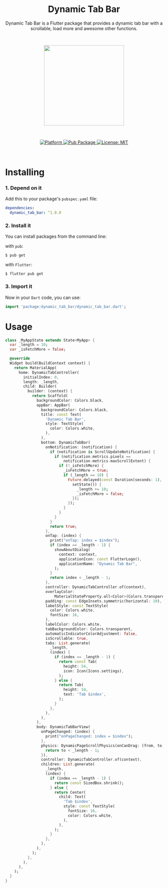 <h1 align="center">Dynamic Tab Bar</h1>

<p align="center">Dynamic Tab Bar is a Flutter package that provides a dynamic tab bar with a scrollable, load more and awesome other functions.</p><br>

<p align="center"><img src="https://github.com/hantrungkien/dynamic-tab-bar/blob/main/media/screen_record.gif?raw=true" width="256"/></p><br>

<p align="center">
  <a href="https://flutter.dev">
    <img src="https://img.shields.io/badge/Platform-Flutter-02569B?logo=flutter"
      alt="Platform" />
  </a>
  <a href="https://pub.dartlang.org/packages/dynamic_tab_bar">
    <img src="https://img.shields.io/pub/v/dynamic_tab_bar.svg"
      alt="Pub Package" />
  </a>
  <a href="https://opensource.org/licenses/MIT">
    <img src="https://img.shields.io/github/license/hantrungkien/dynamic-tab-bar"
      alt="License: MIT" />
  </a>
  <br>
</p><br>

# Installing

### 1. Depend on it

Add this to your package's `pubspec.yaml` file:

```yaml
dependencies:
  dynamic_tab_bar: ^1.0.0
```

### 2. Install it

You can install packages from the command line:

with `pub`:

```
$ pub get
```

with `Flutter`:

```
$ flutter pub get
```

### 3. Import it

Now in your `Dart` code, you can use:

```dart
import 'package:dynamic_tab_bar/dynamic_tab_bar.dart';
```

# Usage

```dart
class _MyAppState extends State<MyApp> {
  var _length = 10;
  var _isFetchMore = false;

  @override
  Widget build(BuildContext context) {
    return MaterialApp(
      home: DynamicTabController(
        initialIndex: 0,
        length: _length,
        child: Builder(
          builder: (context) {
            return Scaffold(
              backgroundColor: Colors.black,
              appBar: AppBar(
                backgroundColor: Colors.black,
                title: const Text(
                  'Dynamic Tab Bar',
                  style: TextStyle(
                    color: Colors.white,
                  ),
                ),
                bottom: DynamicTabBar(
                  onNotification: (notification) {
                    if (notification is ScrollUpdateNotification) {
                      if (notification.metrics.pixels ==
                          notification.metrics.maxScrollExtent) {
                        if (!_isFetchMore) {
                          _isFetchMore = true;
                          if (_length == 10) {
                            Future.delayed(const Duration(seconds: 1), () {
                              setState(() {
                                _length += 10;
                                _isFetchMore = false;
                              });
                            });
                          }
                        }
                      }
                    }
                    return true;
                  },
                  onTap: (index) {
                    print("onTap: index = $index");
                    if (index == _length - 1) {
                      showAboutDialog(
                        context: context,
                        applicationIcon: const FlutterLogo(),
                        applicationName: "Dynamic Tab Bar",
                      );
                    }
                    return index < _length - 1;
                  },
                  controller: DynamicTabController.of(context),
                  overlayColor:
                      MaterialStateProperty.all<Color>(Colors.transparent),
                  padding: const EdgeInsets.symmetric(horizontal: 10),
                  labelStyle: const TextStyle(
                    color: Colors.white,
                    fontSize: 16,
                  ),
                  labelColor: Colors.white,
                  tabBackgroundColor: Colors.transparent,
                  automaticIndicatorColorAdjustment: false,
                  isScrollable: true,
                  tabs: List.generate(
                    _length,
                    (index) {
                      if (index == _length - 1) {
                        return const Tab(
                          height: 54,
                          icon: Icon(Icons.settings),
                        );
                      } else {
                        return Tab(
                          height: 54,
                          text: 'Tab $index',
                        );
                      }
                    },
                  ),
                ),
              ),
              body: DynamicTabBarView(
                onPageChanged: (index) {
                  print("onPageChanged: index = $index");
                },
                physics: DynamicPageScrollPhysics(onCanDrag: (from, to) {
                  return to < _length - 1;
                }),
                controller: DynamicTabController.of(context),
                children: List.generate(
                  _length,
                  (index) {
                    if (index == _length - 1) {
                      return const SizedBox.shrink();
                    } else {
                      return Center(
                        child: Text(
                          'Tab $index',
                          style: const TextStyle(
                            fontSize: 16,
                            color: Colors.white,
                          ),
                        ),
                      );
                    }
                  },
                ),
              ),
            );
          },
        ),
      ),
    );
  }
}
```

